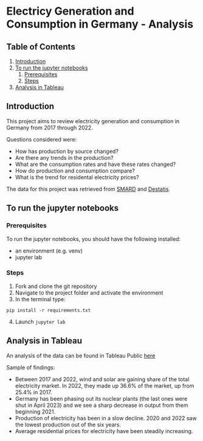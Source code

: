 # Electricy Generation and Consumption in Germany - Analysis

## Table of Contents
1. [Introduction](#introduction)
2. [To run the jupyter notebooks](#notebooks)
	1. [Prerequisites](#prerequisites)
	2. [Steps](#steps)
3. [Analysis in Tableau](#analysis)

## Introduction
This project aims to review electricity generation and consumption in Germany from 2017 through 2022.

Questions considered were:
- How has production by source changed?
- Are there any trends in the production?
- What are the consumption rates and have these rates changed?
- How do production and consumption compare?
- What is the trend for residental electricity prices?

The data for this project was retrieved from [SMARD](https://www.smard.de/en) and [Destatis](https://www-genesis.destatis.de/genesis/online). 


## To run the jupyter notebooks

### Prerequisites
To run the jupyter notebooks, you should have the following installed:
- an environment (e.g. venv)
- jupyter lab

### Steps
1. Fork and clone the git repository
2. Navigate to the project folder and activate the environment 
3. In the terminal type:

  ```shell
  pip install -r requirements.txt
  ```
4. Launch `jupyter lab`


## Analysis in Tableau
An analysis of the data can be found in Tableau Public [here](https://public.tableau.com/app/profile/deborah.haar/viz/smard_electricity_germany/ElectricitygenerationandconsumptioninGermany2017-2022)

Sample of findings:
- Between 2017 and 2022, wind and solar are gaining share of the total electricity market. In 2022, they made up 36.6% of the market, up from 25.4% in 2017.
- Germany has been phasing out its nuclear plants (the last ones were shut in April 2023) and we see a sharp decrease in output from them beginning 2021.
- Production of electricity has been in a slow decline. 2020 and 2022 saw the lowest production out of the six years.
- Average residential prices for electricity have been steadily increasing.
